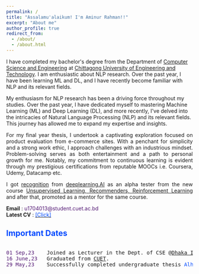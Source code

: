 ```yaml
---
permalink: /
title: "Assalamu'alaikum! I'm Aminur Rahman!!"
excerpt: "About me"
author_profile: true
redirect_from: 
  - /about/
  - /about.html
---
```


<p align="justify">

<!--  I am a Final Year student in the department of <a href="https://cuet.ac.bd/dept/cse/">Computer Science and Engineering</a> at <a href="https://cuet.ac.bd/">Chittagong University of Engineering and Technology</a>. 
I am enthusiastic in NLP research. I have been learning ML and DL about one year and recently got familiarized with NLP and it's relevant fields. My final year thesis is based on product evaluation from e-commerce sites. I always try to be simple but industrious. Problem solving is my entertainment. I really like to think real world problems by mathematics. -->

I have completed my bachelor's degree from the Department of <a href="https://cuet.ac.bd/dept/cse/">Computer Science and Engineering</a> at <a href="https://cuet.ac.bd/">Chittagong University of Engineering and Technology</a>. I am enthusiastic about NLP research. Over the past year, I have been learning ML and DL, and I have recently become familiar with NLP and its relevant fields.
</p>
My enthusiasm for NLP research has been a driving force throughout my studies. Over the past year, I have dedicated myself to mastering Machine Learning (ML) and Deep Learning (DL), and more recently, I've delved into the intricacies of Natural Language Processing (NLP) and its relevant fields. This journey has allowed me to expand my expertise and insights.
<p align="justify">
For my final year thesis, I undertook a captivating exploration focused on product evaluation from e-commerce sites. With a penchant for simplicity and a strong work ethic, I approach challenges with an industrious mindset. Problem-solving serves as both entertainment and a path to personal growth for me. Notably, my commitment to continuous learning is evident through my prestigious certifications from reputable MOOCs i.e. Coursera, Udemy, Datacamp etc. 
</p>
<p align="justify">
I got <a href = "https://www.linkedin.com/posts/aminur-rahman-642913161_deeplearningai-mentoring-machinelearning-activity-6958813772618620929-cFWu/?utm_source=share&utm_medium=member_desktop">recognition</a> from <a href = "https://www.deeplearning.ai/">deeplearning.AI</a> as an alpha tester from the new course <a href = "https://www.coursera.org/learn/unsupervised-learning-recommenders-reinforcement-learning">Unsupervised Learning, Recommenders, Reinforcement Learning</a>
  and after that, promoted as a mentor for the same course.
</p>  
<!-- <p align = "justify">
Since I have been in the flow with ML and DL, I achieved some prestigious certificates after completing online courses i.e. Coursera, Udemy, Datacamp etc. I got <a href = "https://www.linkedin.com/posts/aminur-rahman-642913161_deeplearningai-mentoring-machinelearning-activity-6958813772618620929-cFWu/?utm_source=share&utm_medium=member_desktop">recognition</a> from 
<a href = "https://www.deeplearning.ai/">deeplearning.AI</a> as an alpha tester from the new course <a href = "https://www.coursera.org/learn/unsupervised-learning-recommenders-reinforcement-learning">Unsupervised Learning, Recommenders, Reinforcement Learning</a>
  and after that, promoted as a mentor for the same course.
</p> -->
<b>Email</b> :  <font color= "#541A75" >u1704013@student.cuet.ac.bd</font> <br>
<b>Latest CV</b> : <a href = "https://github.com/aminurrahmanashik/aminurrahmanashik.github.io/blob/master/files/CV_AminurRahman_CUET.pdf"> <font color= "#0049FF" >[Click]</font></a>

   
## <font color="#0049FF"> Important Dates </font>
<div style="height: 400px; overflow: auto;">
<pre>
<span style="color:#541A75">01 Sep,23</span>    Joined as Lecturer in the Dept. of CSE @<a href = "https://diu.ac/">Dhaka International University</a>. 
<span style="color:#541A75">16 June,23</span>   Graduated from <a href = "https://www.cuet.ac.bd/">CUET</a>. 
<span style="color:#541A75">29 May,23</span>    Successfully completed undergraduate thesis <font color="#0049FF">Alhamdulillah</font>.
</pre>
</div>
